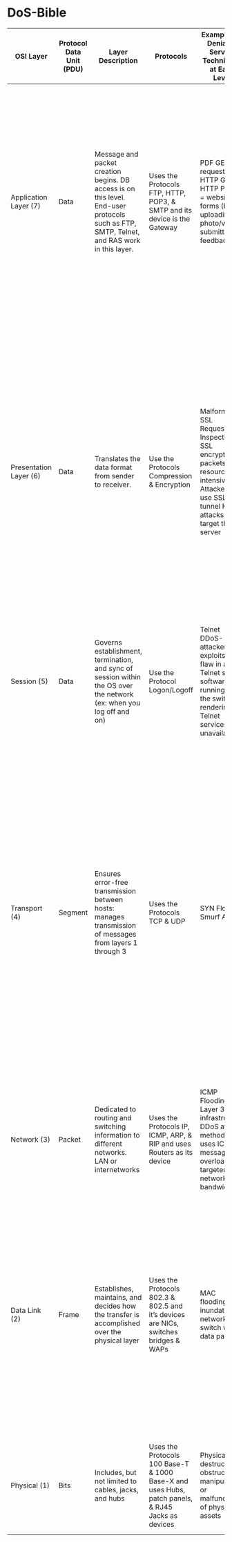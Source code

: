 # DoS-Bible


| OSI Layer| Protocol Data Unit (PDU)|Layer Description|Protocols|Examples of Denial of Service Techniques at Each Level | Potential Impact of DoS Attack|Mitigation Options for Attack Type
| ------------ | ------------ | ------------ | ------------ | ------------ | ------------ | ------------ |
|Application Layer (7)|Data|Message and packet creation begins. DB access is on this level. End-user protocols such as FTP, SMTP, Telnet, and RAS work in this layer.|Uses the Protocols FTP, HTTP, POP3, & SMTP and its device is the Gateway|PDF GET requests, HTTP GET, HTTP POST, = website forms (login, uploading photo/video, submitting feedback)|Reach resource limits of services Resource starvation|Application monitoring is the practice of monitoring software applications using dedicated set of algorithms, technologies, and approaches to detect zero day and application layer (Layer 7 attacks). Once identified these attacks can be stopped and traced back to a specific source more easily than other types of DDoS attacks.|
|Presentation Layer (6)|Data|Translates the data format from sender to receiver.|Use the Protocols Compression & Encryption|Malformed SSL Requests – Inspecting SSL encryption packets is resource intensive. Attackers use SSL to tunnel HTTP attacks to target the server|The affected systems could stop accepting SSL connections or automatically restart|To mitigate, consider options like offloading the SSL from the origin infrastructure and inspecting the application traffic for signs of attacks traffic or violations of policy at an applications delivery platform (ADP). A good ADP will also ensure that your traffic is then re-encrypted and forwarded back to the origin infrastructure with unencrypted content only ever residing in protected memory on a secure bastion host.
|Session (5)|Data|Governs establishment, termination, and sync of session within the OS over the network (ex: when you log off and on)|Use the Protocol Logon/Logoff|Telnet DDoS-attacker exploits a flaw in a Telnet server software running on the switch, rendering Telnet services unavailable|Prevents administrator from performing switch management functions|Check with your hardware provider to determine if there’s a version update or patch to mitigate the vulnerability|
|Transport (4)|Segment|Ensures error-free transmission between hosts: manages transmission of messages from layers 1 through 3|Uses the Protocols TCP & UDP|SYN Flood, Smurf Attack|Reach bandwidth or connection limits of hosts or networking equipment|DDoS attack blocking, commonly referred to as blackholing, is a method typically used by ISPs to stop a DDoS attack on one of its customers. This approach to block DDoS attacks makes the site in question completely inaccessible to all traffic, both malicious attack traffic and legitimate user traffic. Black holding is typically deployed by the ISP to protect other customers on its network from the adverse effects of DDoS attacks such as slow network performance and disrupted service|
|Network (3)|Packet|Dedicated to routing and switching information to different networks. LAN or internetworks|Uses the Protocols IP, ICMP, ARP, & RIP and uses Routers as its device|ICMP Flooding – A Layer 3 infrastructure DDoS attack method that uses ICMP messages to overload the targeted network’s bandwidth|Can affect available network bandwidth and impose extra load on the firewall|Rate-limit ICMP traffic and prevent the attack from impacting bandwidth and firewall performance
|Data Link (2)|Frame|Establishes, maintains, and decides how the transfer is accomplished over the physical layer|Uses the Protocols 802.3 & 802.5 and it’s devices are NICs, switches bridges & WAPs|MAC flooding – inundates the network switch with data packets|Disrupts the usual sender to recipient flow of data – blasting across all ports|Many advances switches can be configured to limit the number of MAC addresses that can be learned on ports connected to end stations; allow discovered MAC addresses to be authenticated against an authentication, authorization and accounting (AAA) server and subsequently filtered
|Physical (1)|Bits|Includes, but not limited to cables, jacks, and hubs|Uses the Protocols 100 Base-T & 1000 Base-X and uses Hubs, patch panels, & RJ45 Jacks as devices|Physical destruction, obstruction, manipulation, or malfunction of physical assets|Physical assets will become unresponsive and may need to be repaired to increase availability|Practice defense in-depth tactics, use access controls, accountability, and auditing to track and control physical assets

